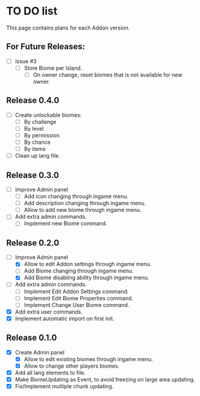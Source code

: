 # TO DO list
This page contains plans for each Addon version.

## For Future Releases:
- [ ] Issue #3
	- [ ] Store Biome per Island.
		- [ ] On owner change, reset biomes that is not available for new owner.

## Release 0.4.0
- [ ] Create unlockable biomes:
	- [ ] By challenge
	- [ ] By level
	- [ ] By permission
	- [ ] By chance
	- [ ] By items
- [ ] Clean up lang file.

## Release 0.3.0
- [ ] Improve Admin panel
	- [ ] Add icon changing through ingame menu.
	- [ ] Add description changing through ingame menu.
	- [ ] Allow to add new biome through ingame menu.
- [ ] Add extra admin commands.
	- [ ] Implement new Biome command.

## Release 0.2.0
- [ ] Improve Admin panel
	- [x] Allow to edit Addon settings through ingame menu.
	- [ ] Add Biome changing through ingame menu.
	- [x] Add Biome disabling ability through ingame menu.
- [ ] Add extra admin commands.
	- [ ] Implement Edit Addon Settings command.
	- [ ] Implement Edit Biome Properties command.
	- [ ] Implement Change User Biome command.
- [x] Add extra user commands.
- [x] Implement automatic import on first init.

## Release 0.1.0
- [x] Create Admin panel
	- [x] Allow to edit existing biomes through ingame menu.
	- [x] Allow to change other players biomes.
- [x] Add all lang elements to file.
- [x] Make BiomeUpdating as Event, to avoid freezing on large area updating.
- [x] Fix/Implement multiple chunk updating.
